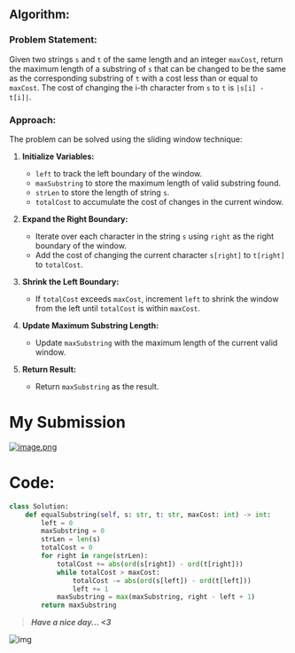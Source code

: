 ## Algorithm:

### Problem Statement:
Given two strings `s` and `t` of the same length and an integer `maxCost`, return the maximum length of a substring of `s` that can be changed to be the same as the corresponding substring of `t` with a cost less than or equal to `maxCost`. The cost of changing the i-th character from `s` to `t` is `|s[i] - t[i]|`.

### Approach:
The problem can be solved using the sliding window technique:

1. **Initialize Variables:**
   - `left` to track the left boundary of the window.
   - `maxSubstring` to store the maximum length of valid substring found.
   - `strLen` to store the length of string `s`.
   - `totalCost` to accumulate the cost of changes in the current window.

2. **Expand the Right Boundary:**
   - Iterate over each character in the string `s` using `right` as the right boundary of the window.
   - Add the cost of changing the current character `s[right]` to `t[right]` to `totalCost`.

3. **Shrink the Left Boundary:**
   - If `totalCost` exceeds `maxCost`, increment `left` to shrink the window from the left until `totalCost` is within `maxCost`.

4. **Update Maximum Substring Length:**
   - Update `maxSubstring` with the maximum length of the current valid window.

5. **Return Result:**
   - Return `maxSubstring` as the result.
# My Submission
<a href = https://leetcode.com/problems/get-equal-substrings-within-budget/submissions/1270027203/>![image.png](https://assets.leetcode.com/users/images/97446e12-f490-4a22-b963-ec9be0a050b2_1716870108.5836883.png)</a>
# Code:
```python
class Solution:
    def equalSubstring(self, s: str, t: str, maxCost: int) -> int:
        left = 0
        maxSubstring = 0
        strLen = len(s)
        totalCost = 0
        for right in range(strLen):
            totalCost += abs(ord(s[right]) - ord(t[right]))
            while totalCost > maxCost:
                totalCost -= abs(ord(s[left]) - ord(t[left]))
                left += 1
            maxSubstring = max(maxSubstring, right - left + 1)
        return maxSubstring
```
>***Have a nice day... <3***

![img](https://i.imgflip.com/415oth.gif)
